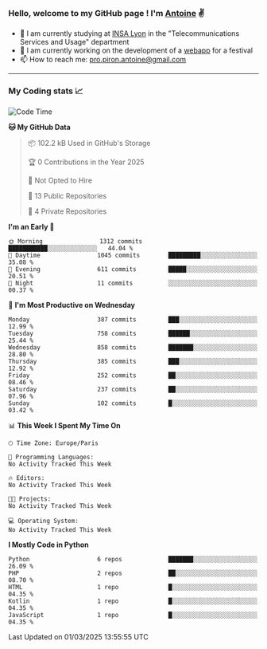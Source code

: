 ### Hello, welcome to my GitHub page ! I'm [Antoine](https://github.com/AntoinePiron) ✌️

- 🌱 I am currently studying at [INSA Lyon](https://www.insa-lyon.fr) in the "Telecommunications Services and Usage" department
- 🔭 I am currently working on the development of a [webapp](https://github.com/24HeuresINSA/Overbookd) for a festival
- 📫 How to reach me: [pro.piron.antoine@gmail.com](mailto:pro.piron.antoine@gmail.com)

---

### My Coding stats 📈
<!--START_SECTION:waka-->
![Code Time](http://img.shields.io/badge/Code%20Time-214%20hrs%209%20mins-blue)

**🐱 My GitHub Data** 

> 📦 102.2 kB Used in GitHub's Storage 
 > 
> 🏆 0 Contributions in the Year 2025
 > 
> 🚫 Not Opted to Hire
 > 
> 📜 13 Public Repositories 
 > 
> 🔑 4 Private Repositories 
 > 
**I'm an Early 🐤** 

```text
🌞 Morning                1312 commits        ███████████░░░░░░░░░░░░░░   44.04 % 
🌆 Daytime                1045 commits        █████████░░░░░░░░░░░░░░░░   35.08 % 
🌃 Evening                611 commits         █████░░░░░░░░░░░░░░░░░░░░   20.51 % 
🌙 Night                  11 commits          ░░░░░░░░░░░░░░░░░░░░░░░░░   00.37 % 
```
📅 **I'm Most Productive on Wednesday** 

```text
Monday                   387 commits         ███░░░░░░░░░░░░░░░░░░░░░░   12.99 % 
Tuesday                  758 commits         ██████░░░░░░░░░░░░░░░░░░░   25.44 % 
Wednesday                858 commits         ███████░░░░░░░░░░░░░░░░░░   28.80 % 
Thursday                 385 commits         ███░░░░░░░░░░░░░░░░░░░░░░   12.92 % 
Friday                   252 commits         ██░░░░░░░░░░░░░░░░░░░░░░░   08.46 % 
Saturday                 237 commits         ██░░░░░░░░░░░░░░░░░░░░░░░   07.96 % 
Sunday                   102 commits         █░░░░░░░░░░░░░░░░░░░░░░░░   03.42 % 
```


📊 **This Week I Spent My Time On** 

```text
🕑︎ Time Zone: Europe/Paris

💬 Programming Languages: 
No Activity Tracked This Week

🔥 Editors: 
No Activity Tracked This Week

🐱‍💻 Projects: 
No Activity Tracked This Week

💻 Operating System: 
No Activity Tracked This Week
```

**I Mostly Code in Python** 

```text
Python                   6 repos             ███████░░░░░░░░░░░░░░░░░░   26.09 % 
PHP                      2 repos             ██░░░░░░░░░░░░░░░░░░░░░░░   08.70 % 
HTML                     1 repo              █░░░░░░░░░░░░░░░░░░░░░░░░   04.35 % 
Kotlin                   1 repo              █░░░░░░░░░░░░░░░░░░░░░░░░   04.35 % 
JavaScript               1 repo              █░░░░░░░░░░░░░░░░░░░░░░░░   04.35 % 
```




 Last Updated on 01/03/2025 13:55:55 UTC
<!--END_SECTION:waka-->
